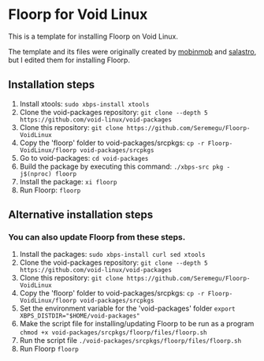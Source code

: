 # Floorp for Void Linux
This is a template for installing Floorp on Void Linux.

The template and its files were originally created by [mobinmob](https://codeberg.org/mobinmob/abyss-packages) and [salastro](https://github.com/salastro/zen-browser), but I edited them for installing Floorp.


## Installation steps
1. Install xtools: `sudo xbps-install xtools`
2. Clone the void-packages repository: `git clone --depth 5 https://github.com/void-linux/void-packages`
3. Clone this repository: `git clone https://github.com/Seremegu/Floorp-VoidLinux`
4. Copy the 'floorp' folder to void-packages/srcpkgs: `cp -r Floorp-VoidLinux/floorp void-packages/srcpkgs`
5. Go to void-packages: `cd void-packages`
6. Build the package by executing this command: `./xbps-src pkg -j$(nproc) floorp`
7. Install the package: `xi floorp`
8. Run Floorp: `floorp`

## Alternative installation steps
### You can also update Floorp from these steps.
1. Install the packages: `sudo xbps-install curl sed xtools`
2. Clone the void-packages repository: `git clone --depth 5 https://github.com/void-linux/void-packages`
3. Clone this repository: `git clone https://github.com/Seremegu/Floorp-VoidLinux`
4. Copy the 'floorp' folder to void-packages/srcpkgs: `cp -r Floorp-VoidLinux/floorp void-packages/srcpkgs`
5. Set the environment variable for the 'void-packages' folder `export XBPS_DISTDIR="$HOME/void-packages"`
6. Make the script file for installing/updating Floorp to be run as a program `chmod +x void-packages/srcpkgs/floorp/files/floorp.sh`
7. Run the script file `./void-packages/srcpkgs/floorp/files/floorp.sh`
8. Run Floorp `floorp`
